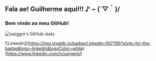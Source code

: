 ## Fala ae! Guilherme aqui!!!   ♪ ~ (´▽｀)/
### Bem vindo ao meu GitHub!

![sqrggm's GitHub stats](https://github-readme-stats.vercel.app/api?username=sqrggm&theme=ocean_dark)

![Linkedin]](https://img.shields.io/badge/LinkedIn-0077B5?style=for-the-badge&logo=linkedin&logoColor=white)(https://www.linkedin.com/in/sqrggm/)

